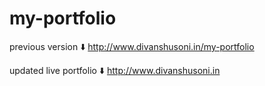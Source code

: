 # my-portfolio

previous version ⬇️
http://www.divanshusoni.in/my-portfolio

updated live portfolio ⬇️
http://www.divanshusoni.in
